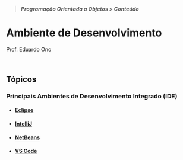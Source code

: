 > <h5>Programação Orientada a Objetos > Conteúdo</h5>

# Ambiente de Desenvolvimento

Prof. Eduardo Ono

<br>

## Tópicos

### Principais Ambientes de Desenvolvimento Integrado (IDE)

* #### [Eclipse](./eclipse)

* #### [IntelliJ](./intellij)

* #### [NetBeans](./netbeans)

* #### [VS Code](./vscode)

<br>
